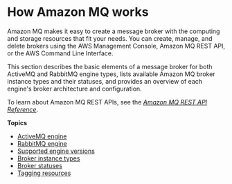 # How Amazon MQ works<a name="amazon-mq-how-it-works"></a>

Amazon MQ makes it easy to create a message broker with the computing and storage resources that fit your needs\. You can create, manage, and delete brokers using the AWS Management Console, Amazon MQ REST API, or the AWS Command Line Interface\.

This section describes the basic elements of a message broker for both ActiveMQ and RabbitMQ engine types, lists available Amazon MQ broker instance types and their statuses, and provides an overview of each engine's broker architecture and configuration\.

To learn about Amazon MQ REST APIs, see the *[Amazon MQ REST API Reference](https://docs.aws.amazon.com/amazon-mq/latest/api-reference/)*\.

**Topics**
+ [ActiveMQ engine](how-amazon-mq-works-activemq.md)
+ [RabbitMQ engine](how-amazon-mq-works-rabbitmq.md)
+ [Supported engine versions](broker-engine.md)
+ [Broker instance types](broker-instance-types.md)
+ [Broker statuses](broker-statuses.md)
+ [Tagging resources](amazon-mq-tagging.md)